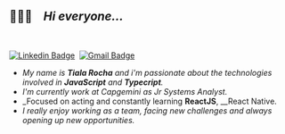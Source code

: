 ## 👩🏾‍💻 _&nbsp;&nbsp;_ _Hi everyone..._ 

</br>

[![Linkedin Badge](https://img.shields.io/badge/-tialarocha-blue?style=flat-square&logo=Linkedin&logoColor=white&link=https://www.linkedin.com/in/tiala-rocha/)](https://www.linkedin.com/in/tiala-rocha/)_&nbsp;&nbsp;_[![Gmail Badge](https://img.shields.io/badge/-tialarocha@gmail.com-c14438?style=flat-square&logo=Gmail&logoColor=white&link=mailto:tialarocha@gmail.com)](mailto:tialarocha@gmail.com)

* _My name is __Tiala Rocha__ and i'm passionate about the technologies involved in __JavaScript__ and __Typecript__._ 
* _I'm currently work at Capgemini as Jr Systems Analyst._
* _Focused on acting and constantly learning __ReactJS__, __React Native.
* _I really enjoy working as a team, facing new challenges and always opening up new opportunities._

<!--
**tialaR/tialaR** is a ✨ _special_ ✨ repository because its `README.md` (this file) appears on your GitHub profile.

Here are some ideas to get you started:

- 🔭 I’m currently working on ...
- 🌱 I’m currently learning ...
- 👯 I’m looking to collaborate on ...
- 🤔 I’m looking for help with ...
- 💬 Ask me about ...
- 📫 How to reach me: ...
- 😄 Pronouns: ...
- ⚡ Fun fact: ...
-->
